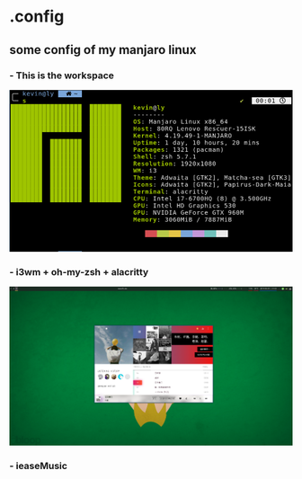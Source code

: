 # .config
## some config of my manjaro linux

### - This is the workspace
![neofetch](./config.png)
### - i3wm + oh-my-zsh + alacritty
![bbackground](./bg.png)
### - ieaseMusic
